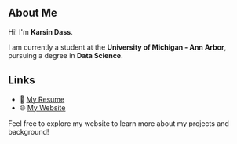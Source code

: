 

## About Me
Hi! I'm **Karsin Dass**.

I am currently a student at the **University of Michigan - Ann Arbor**, pursuing a degree in **Data Science**.

## Links
- 📄 [My Resume](link-to-your-resume)  
- 🌐 [My Website](https://keemarice.github.io)

Feel free to explore my website to learn more about my projects and background!
